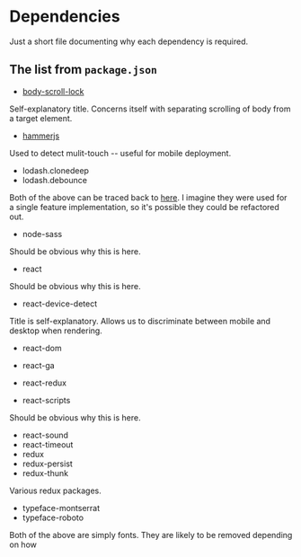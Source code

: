 # Dependencies
Just a short file documenting why each dependency is required.

## The list from `package.json`

- [body-scroll-lock](https://www.npmjs.com/package/body-scroll-lock)

Self-explanatory title. Concerns itself with separating scrolling of body from a target element.

- [hammerjs](https://hammerjs.github.io/)

Used to detect mulit-touch -- useful for mobile deployment.

- lodash.clonedeep
- lodash.debounce

Both of the above can be traced back to [here](https://lodash.com/). I imagine they were used for a single feature implementation, 
so it's possible they could be refactored out.
- node-sass

Should be obvious why this is here.
- react

Should be obvious why this is here.
- react-device-detect

Title is self-explanatory. Allows us to discriminate between mobile and desktop when rendering.
- react-dom

- react-ga
- react-redux
- react-scripts

Should be obvious why this is here.
- react-sound
- react-timeout
- redux
- redux-persist
- redux-thunk

Various redux packages.
- typeface-montserrat
- typeface-roboto

Both of the above are simply fonts. They are likely to be removed depending on how 
